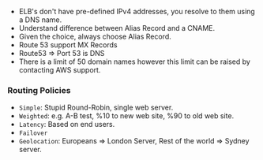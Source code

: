 * ELB's don't have pre-defined IPv4 addresses, you resolve to them using a DNS name.
* Understand difference between Alias Record and a CNAME.
* Given the choice, always choose Alias Record.
* Route 53 support MX Records
* Route53 => Port 53 is DNS
* There is a limit of 50 domain names however this limit can be raised by contacting AWS support.

### Routing Policies

* `Simple`: Stupid Round-Robin, single web server.
* `Weighted`: e.g. A-B test, %10 to new web site, %90 to old web site.
* `Latency`: Based on end users.
* `Failover`
* `Geolocation`: Europeans => London Server, Rest of the world => Sydney server.
